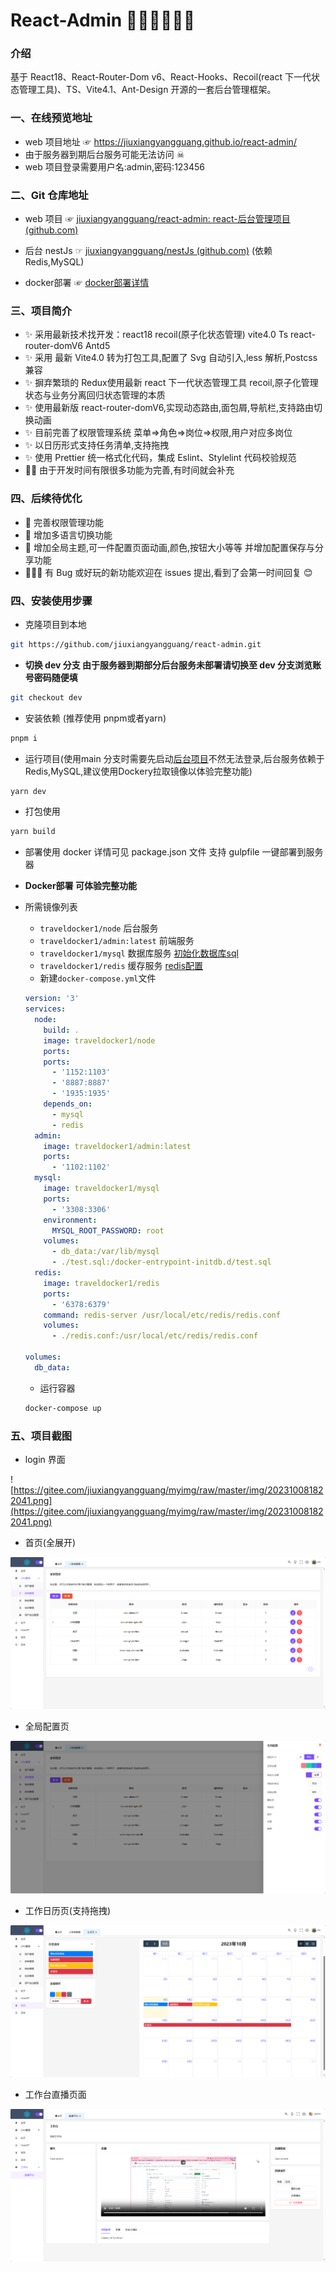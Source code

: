 # React-Admin 🐱‍🏍🐱‍🏍🐱‍🏍

### 介绍

基于 React18、React-Router-Dom v6、React-Hooks、Recoil(react 下一代状态管理工具)、TS、Vite4.1、Ant-Design 开源的一套后台管理框架。

### 一、在线预览地址

- web 项目地址 ☞ https://jiuxiangyangguang.github.io/react-admin/
- 由于服务器到期后台服务可能无法访问 ☠
- web 项目登录需要用户名:admin,密码:123456

### 二、Git 仓库地址

- web 项目 ☞ [jiuxiangyangguang/react-admin: react-后台管理项目 (github.com)](https://github.com/jiuxiangyangguang/react-admin)

- 后台 nestJs ☞ [jiuxiangyangguang/nestJs (github.com)](https://github.com/jiuxiangyangguang/nestJs)  (依赖Redis,MySQL)

- docker部署  ☞ [docker部署详情](#docker)


### 三、项目简介

- ✨ 采用最新技术找开发：react18 recoil(原子化状态管理) vite4.0 Ts react-router-domV6 Antd5
- ✨ 采用 最新 Vite4.0 转为打包工具,配置了 Svg 自动引入,less 解析,Postcss 兼容
- ✨ 摒弃繁琐的 Redux使用最新 react 下一代状态管理工具 recoil,原子化管理状态与业务分离回归状态管理的本质
- ✨ 使用最新版 react-router-domV6,实现动态路由,面包屑,导航栏,支持路由切换动画
- ✨ 目前完善了权限管理系统 菜单=>角色=>岗位=>权限,用户对应多岗位
- ✨ 以日历形式支持任务清单,支持拖拽
- ✨ 使用 Prettier 统一格式化代码，集成 Eslint、Stylelint 代码校验规范
- 🐱‍🚀 由于开发时间有限很多功能为完善,有时间就会补充

### 四、后续待优化

- 🎉 完善权限管理功能
- 🎉 增加多语言切换功能
- 🎉 增加全局主题,可一件配置页面动画,颜色,按钮大小等等 并增加配置保存与分享功能
- 🙇‍🙇‍🙇‍ 有 Bug 或好玩的新功能欢迎在 issues 提出,看到了会第一时间回复 😊

### 四、安装使用步骤

- 克隆项目到本地

```bash
git https://github.com/jiuxiangyangguang/react-admin.git
```

- **切换 dev 分支 由于服务器到期部分后台服务未部署请切换至 dev 分支浏览账号密码随便填**

```bash
git checkout dev
```

- 安装依赖 (推荐使用 pnpm或者yarn)

```bash
pnpm i 
```

- 运行项目(使用main 分支时需要先启动[后台项目](https://github.com/jiuxiangyangguang/nestJs)不然无法登录,后台服务依赖于Redis,MySQL,建议使用Dockery拉取镜像以体验完整功能)

```bash
yarn dev
```

- 打包使用

```bash
yarn build
```

- 部署使用 docker 详情可见 package.json 文件 支持 gulpfile 一键部署到服务器

- <a id="docker"></a>**Docker部署  可体验完整功能**

- 所需镜像列表

  - `traveldocker1/node`  后台服务
  - `traveldocker1/admin:latest`  前端服务
  - `traveldocker1/mysql`  数据库服务  [初始化数据库sql](./test.sql)
  - `traveldocker1/redis`  缓存服务   [redis配置](./redis.conf)
  - 新建`docker-compose.yml`文件   

  ```yaml
  version: '3'
  services:
    node:
      build: .
      image: traveldocker1/node
      ports:
      ports:
        - '1152:1103'
        - '8887:8887'
        - '1935:1935'
      depends_on:
        - mysql
        - redis
    admin:
      image: traveldocker1/admin:latest
      ports:
        - '1102:1102'
    mysql:
      image: traveldocker1/mysql
      ports:
        - '3308:3306'
      environment:
        MYSQL_ROOT_PASSWORD: root
      volumes:
        - db_data:/var/lib/mysql
        - ./test.sql:/docker-entrypoint-initdb.d/test.sql
    redis:
      image: traveldocker1/redis
      ports:
        - '6378:6379'
      command: redis-server /usr/local/etc/redis/redis.conf
      volumes:
        - ./redis.conf:/usr/local/etc/redis/redis.conf
  
  volumes:
    db_data:
  
  ```
  
  - 运行容器

  ```bash
  docker-compose up
  ```
  
  

### 五、项目截图

- login 界面

![https://gitee.com/jiuxiangyangguang/myimg/raw/master/img/202310081822041.png](https://gitee.com/jiuxiangyangguang/myimg/raw/master/img/202310081822041.png)

- 首页(全展开)

![](mdimg/202310091009896.png)

- 全局配置页

![](mdimg/202310091009433.png)

- 工作日历页(支持拖拽)

![](mdimg/202310091012526.png)

- 工作台直播页面

![image-20231101141511717](mdimg/image-20231101141511717.png)
